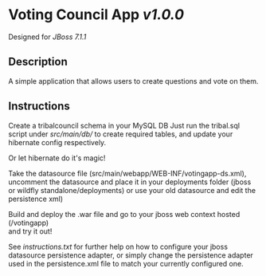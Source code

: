 # Voting Council App _v1.0.0_
Designed for _JBoss 7.1.1_ 

## Description
A simple application that allows users to create questions and vote on them.

## Instructions
Create a tribalcouncil schema in your MySQL DB
Just run the tribal.sql script under _src/main/db/_ to create required tables,
and update your hibernate config respectively.

Or let hibernate do it's magic!

Take the datasource file (src/main/webapp/WEB-INF/votingapp-ds.xml), uncomment the datasource and place it in your deployments folder (jboss or wildfly standalone/deployments) or use your old datasource and edit the persistence xml)

Build and deploy the .war file and go to your jboss web context hosted (/votingapp)  
and try it out! 

See _instructions.txt_ for further help on how to configure your jboss datasource persistence adapter, or 
simply change the persistence adapter used in the persistence.xml file to match your currently configured one.

